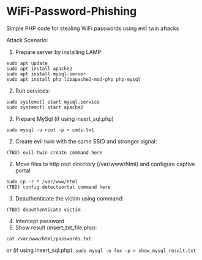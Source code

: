 # WiFi-Password-Phishing
Simple PHP code for stealing WiFi passwords using evil twin attacks

Attack Scenario:

1. Prepare server by installing LAMP:
```
sudo apt update
sudo apt install apache2
sudo apt install mysql-server
sudo apt install php libapache2-mod-php php-mysql
```
2. Run services:
```
sudo systemctl start mysql.service
sudo systemctl start apache2
```
3. Prepare MySql (if using insert_sql.php)
```
sudo mysql -u root -p < cmds.txt
```
2. Create evil twin with the same SSID and stronger signal:
``` 
(TBD) evil twin create command here
```

2. Move files to http root directory (/var/www/html) and configure captive portal
```
sudo cp -r * /var/www/html
(TBD) config detectportal command here
```

3. Deauthenticate the victim using command:
``` 
(TBD) deauthenticate victim
```
4. Intercept password
5. Show result (insert_txt_file.php):
``` 
cat /var/www/html/passwords.txt
```
or (if using insert_sql.php):
``` sudo mysql -u fox -p < show_mysql_result.txt ```

